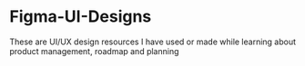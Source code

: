 # Figma-UI-Designs
These are UI/UX design resources I have used or made while learning about product management, roadmap and planning
